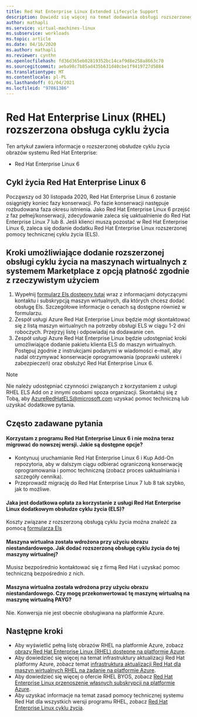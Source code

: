 ```yaml
---
title: Red Hat Enterprise Linux Extended Lifecycle Support
description: Dowiedz się więcej na temat dodawania obsługi rozszerzonego cyklu życia systemu Red Hat Enterprise
author: mathapli
ms.service: virtual-machines-linux
ms.subservice: workloads
ms.topic: article
ms.date: 04/16/2020
ms.author: mathapli
ms.reviewer: cynthn
ms.openlocfilehash: fd36d365eb02819352bc14caf9d8e258a8663c70
ms.sourcegitcommit: aeba98c7b85ad435b631d40cbe1f9419727d5884
ms.translationtype: MT
ms.contentlocale: pl-PL
ms.lasthandoff: 01/04/2021
ms.locfileid: "97861386"
---
```

# <a name="red-hat-enterprise-linux-rhel-extended-lifecycle-support"></a>Red Hat Enterprise Linux (RHEL) rozszerzona obsługa cyklu życia
Ten artykuł zawiera informacje o rozszerzonej obsłudze cyklu życia obrazów systemu Red Hat Enterprise:
* Red Hat Enterprise Linux 6  

## <a name="red-hat-enterprise-linux-6-lifecycle"></a>Cykl życia Red Hat Enterprise Linux 6
Począwszy od 30 listopada 2020, Red Hat Enterprise Linux 6 zostanie osiągnięty koniec fazy konserwacji. Po fazie konserwacji następuje rozbudowana faza okresu istnienia. Jako Red Hat Enterprise Linux 6 przejść z faz pełnej/konserwacji, zdecydowanie zaleca się uaktualnienie do Red Hat Enterprise Linux 7 lub 8. Jeśli klienci muszą pozostać w Red Hat Enterprise Linux 6, zaleca się dodanie dodatku Red Hat Enterprise Linux rozszerzonej pomocy technicznej cyklu życia (ELS).

## <a name="steps-to-add-extended-lifecycle-support-on-marketplace-pay-as-you-go-vms"></a>Kroki umożliwiające dodanie rozszerzonej obsługi cyklu życia na maszynach wirtualnych z systemem Marketplace z opcją płatność zgodnie z rzeczywistym użyciem
1. Wypełnij [formularz Els dostępny tutaj](https://aka.ms/els-form) wraz z informacjami dotyczącymi kontaktu i subskrypcją maszyn wirtualnych, dla których chcesz dodać obsługę Els. Szczegółowe informacje o cenach są dostępne również w formularzu.
1. Zespół usługi Azure Red Hat Enterprise Linux będzie mógł skontaktować się z listą maszyn wirtualnych na potrzeby obsługi ELS w ciągu 1-2 dni roboczych. Przejrzyj listę i odpowiadaj na dodawanie cen.
1. Zespół usługi Azure Red Hat Enterprise Linux będzie udostępniać kroki umożliwiające dodanie pakietu klienta ELS do maszyn wirtualnych. Postępuj zgodnie z instrukcjami podanymi w wiadomości e-mail, aby nadal otrzymywać konserwacje oprogramowania (poprawki usterek i zabezpieczeń) oraz obsłużyć Red Hat Enterprise Linux 6.

> [!Note]
> Nie należy udostępniać czynności związanych z korzystaniem z usługi RHEL ELS Add on z innymi osobami spoza organizacji. Skontaktuj się z Tobą, aby AzureRedHatELS@microsoft.com uzyskać pomoc techniczną lub uzyskać dodatkowe pytania.

## <a name="frequently-asked-questions"></a>Często zadawane pytania

#### <a name="im-running-red-hat-enterprise-linux-6-and-cant-migrate-to-a-later-version-at-this-time-what-options-do-i-have"></a>Korzystam z programu Red Hat Enterprise Linux 6 i nie można teraz migrować do nowszej wersji. Jakie są dostępne opcje?
* Kontynuuj uruchamianie Red Hat Enterprise Linux 6 i Kup Add-On repozytoria, aby w dalszym ciągu odbierać ograniczoną konserwację oprogramowania i pomoc techniczną (zobacz proces uaktualniania i szczegóły cennika).
* Przeprowadź migrację do Red Hat Enterprise Linux 7 lub 8 tak szybko, jak to możliwe.

#### <a name="what-is-the-additional-charge-for-using-red-hat-enterprise-linux-extended-life-cycle-support-els-add-on"></a>Jaka jest dodatkowa opłata za korzystanie z usługi Red Hat Enterprise Linux dodatkowym obsłudze cyklu życia (ELS)?
Koszty związane z rozszerzoną obsługą cyklu życia można znaleźć za pomocą [formularza Els](https://aka.ms/els-form)

#### <a name="ive-deployed-a-vm-by-using-custom-image-how-can-i-add-extended-lifecycle-support-to-this-vm"></a>Maszyna wirtualna została wdrożona przy użyciu obrazu niestandardowego. Jak dodać rozszerzoną obsługę cyklu życia do tej maszyny wirtualnej?
Musisz bezpośrednio kontaktować się z firmą Red Hat i uzyskać pomoc techniczną bezpośrednio z nich.

#### <a name="ive-deployed-a-vm-by-using-custom-image-can-i-convert-this-vm-to-a-payg-vm"></a>Maszyna wirtualna została wdrożona przy użyciu obrazu niestandardowego. Czy mogę przekonwertować tę maszynę wirtualną na maszynę wirtualną PAYG?
Nie. Konwersja nie jest obecnie obsługiwana na platformie Azure.


## <a name="next-steps"></a>Następne kroki

* Aby wyświetlić pełną listę obrazów RHEL na platformie Azure, zobacz [obrazy Red Hat Enterprise Linux (RHEL) dostępne na platformie Azure](./redhat-imagelist.md).
* Aby dowiedzieć się więcej na temat infrastruktury aktualizacji Red Hat platformy Azure, zobacz temat [infrastruktura aktualizacji Red Hat dla maszyn wirtualnych RHEL na żądanie na platformie Azure](./redhat-rhui.md).
* Aby dowiedzieć się więcej o ofercie RHEL BYOS, zobacz [Red Hat Enterprise Linux przenoszenie własnych subskrypcji na platformie Azure](./byos.md).
* Aby uzyskać informacje na temat zasad pomocy technicznej systemu Red Hat dla wszystkich wersji programu RHEL, zobacz [Red Hat Enterprise Linux cyklu życia](https://access.redhat.com/support/policy/updates/errata).